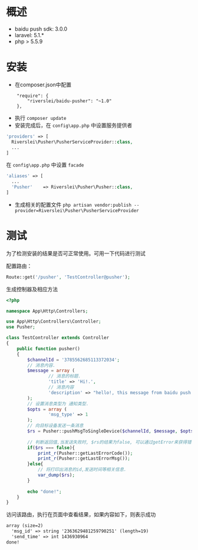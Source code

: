 # 概述
* baidu push sdk: 3.0.0
* laravel: 5.1.*
* php > 5.5.9

# 安装
* 在composer.json中配置
```composer
    "require": {
        "riverslei/baidu-pusher": "~1.0"
    },
```
* 执行 `composer update`
* 安装完成后，在 `config\app.php` 中设置服务提供者
```php
'providers' => [
  Riverslei\Pusher\PusherServiceProvider::class,
  ...
]
```
在 `config\app.php` 中设置 `facade`
```php
'aliases' => [
  ...
  'Pusher'    => Riverslei\Pusher\Pusher::class,
]
```
* 生成相关的配置文件 `php artisan vendor:publish --provider=Riverslei\Pusher\PusherServiceProvider`

# 测试
为了检测安装的结果是否可正常使用。可用一下代码进行测试

配置路由：
```php
Route::get('/pusher', 'TestController@pusher');
```
生成控制器及相应方法
```php
<?php

namespace App\Http\Controllers;

use App\Http\Controllers\Controller;
use Pusher;

class TestController extends Controller
{
    public function pusher()
    {
        $channelId = '3785562685113372034';
        // 消息内容.
        $message = array (
                // 消息的标题.
                'title' => 'Hi!.',
                // 消息内容
                'description' => "hello!, this message from baidu push service."
        );
        // 设置消息类型为 通知类型.
        $opts = array (
                'msg_type' => 1
        );
        // 向目标设备发送一条消息
        $rs = Pusher::pushMsgToSingleDevice($channelId, $message, $opts);
        
        // 判断返回值,当发送失败时, $rs的结果为false, 可以通过getError来获得错误信息.
        if($rs === false){
            print_r(Pusher::getLastErrorCode());
            print_r(Pusher::getLastErrorMsg());
        }else{
            // 将打印出消息的id,发送时间等相关信息.
            var_dump($rs);
        }
        
        echo "done!";
    }
}
```
访问该路由，执行在页面中查看结果，如果内容如下，则表示成功
```html
array (size=2)
  'msg_id' => string '2363629481259790251' (length=19)
  'send_time' => int 1436930964
done!
```
